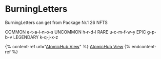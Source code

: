 # BurningLetters


BurningLetters can get from Package Nr.1 
26 NFTS 

COMMON
e-t-a-i-n-o-s
UNCOMMON
h-r-d-l
RARE
u-c-m-f-w-y
EPIC
g-p-b-v
LEGENDARY
k-q-j-x-z

{% content-ref url="[AtomicHub View](https://wax.atomichub.io/explorer/collection/wax-mainnet/bobopixelaxz#schemas)" %}
[AtomicHub View](https://wax.atomichub.io/explorer/collection/wax-mainnet/bobopixelaxz#schemas)
{% endcontent-ref %}
